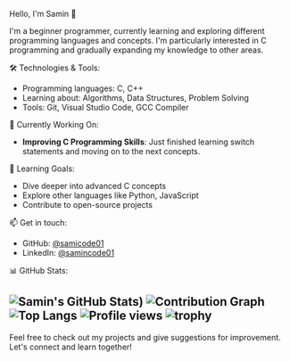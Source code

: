 Hello, I'm Samin 👋

I'm a beginner programmer, currently learning and exploring different programming languages and concepts. I'm particularly interested in C programming and gradually expanding my knowledge to other areas.

🛠️ Technologies & Tools:
- Programming languages: C, C++
- Learning about: Algorithms, Data Structures, Problem Solving
- Tools: Git, Visual Studio Code, GCC Compiler

🚀 Currently Working On:
- **Improving C Programming Skills**: Just finished learning switch statements and moving on to the next concepts.

🌱 Learning Goals:
- Dive deeper into advanced C concepts
- Explore other languages like Python, JavaScript
- Contribute to open-source projects

📫 Get in touch:
- GitHub: [@samicode01](https://github.com/samicode01)
- LinkedIn: [@samincode01](https://www.linkedin.com/in/samincode01/)

 📊 GitHub Stats:

![Samin's GitHub Stats](https://github-readme-stats.vercel.app/api?username=samincode01&show_icons=true&theme=radical))
![Contribution Graph](https://github-profile-summary-cards.vercel.app/api/cards/profile-details?username=samincode01&theme=github_dark)
![Top Langs](https://github-readme-stats.vercel.app/api/top-langs/?username=samincode01&layout=donut-vertical&theme=radical)
![Profile views](https://komarev.com/ghpvc/?username=samincode01)
![trophy](https://github-profile-trophy.vercel.app/?username=samincode01)
---

Feel free to check out my projects and give suggestions for improvement. Let's connect and learn together!

